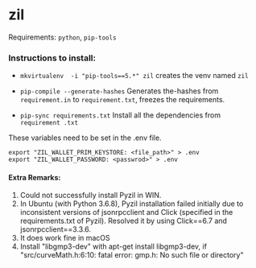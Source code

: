 # zil
Requirements:
`python`, `pip-tools`


### Instructions to install:
* ``mkvirtualenv  -i "pip-tools==5.*" zil``  creates the venv named `zil`

* ``pip-compile --generate-hashes`` Generates the-hashes from `requirement.in`
  to `requirement.txt`, freezes the requirements.
* ``pip-sync requirements.txt`` Install all the dependencies from `requirement
.txt` 

These variables need to be set in the .env file.
```
export "ZIL_WALLET_PRIM_KEYSTORE: <file_path>" > .env
export "ZIL_WALLET_PASSWORD: <passwrod>" > .env
```


#### Extra Remarks:
1. Could not successfully install Pyzil in WIN.
2. In Ubuntu (with Python 3.6.8), Pyzil installation failed initially due to inconsistent versions of
jsonrpcclient and Click (specified in the requirements.txt of Pyzil). Resolved it by
using Click==6.7 and jsonrpcclient==3.3.6.
3. It does work fine in macOS
4. Install "libgmp3-dev" with apt-get install libgmp3-dev, if "src/curveMath.h:6:10: fatal error: gmp.h: No such file or directory"
